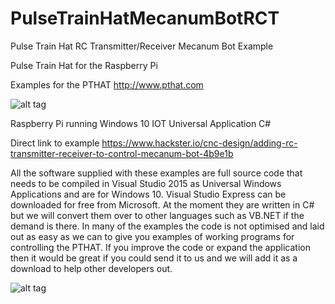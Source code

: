 # PulseTrainHatMecanumBotRCT
Pulse Train Hat RC Transmitter/Receiver Mecanum Bot Example 

Pulse Train Hat for the Raspberry Pi

Examples for the PTHAT http://www.pthat.com

![alt tag](http://pthat.com/mecanumwithxbox.png)

Raspberry Pi running Windows 10 IOT Universal Application C#

Direct link to example https://www.hackster.io/cnc-design/adding-rc-transmitter-receiver-to-control-mecanum-bot-4b9e1b

All the software supplied with these examples are full source code that needs to be compiled in Visual Studio 2015 as Universal Windows Applications and are for Windows 10. Visual Studio Express can be downloaded for free from Microsoft. At the moment they are written in C# but we will convert them over to other languages such as VB.NET if the demand is there. In many of the examples the code is not optimised and laid out as easy as we can to give you examples of working programs for controlling the PTHAT. If you improve the code or expand the application then it would be great if you could send it to us and we will add it as a download to help other developers out.

![alt tag](https://i0.wp.com/pthat.com/wp-content/uploads/2016/12/4F-1.png)
